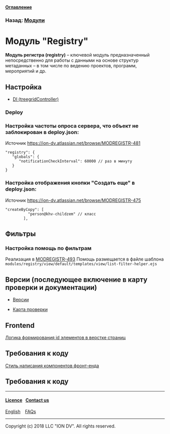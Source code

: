 #### [Оглавление](/docs/ru/index.md)

### Назад: [Модули](/docs/ru/3_modules_description/modules.md)

# Модуль "Registry"

**Модуль регистра (registry)** – ключевой модуль предназначенный непосредственно для работы с данными на основе структур метаданных – в том числе по ведению проектов, программ, мероприятий и др.

## Настройка

* [DI (treegridController)](./di)

### Deploy

### Настройка частоты опроса сервера, что объект не заблокирован в deploy.json:
Источник https://ion-dv.atlassian.net/browse/MODREGISTR-481

```
"registry": {
   "globals": {
      "notificationCheckInterval": 60000 // раз в минуту
   }
}
```

### Настройка отображения кнопки "Создать еще" в deploy.json:
Источник https://ion-dv.atlassian.net/browse/MODREGISTR-475

```
"createByCopy": [
          "person@khv-childzem" // класс
        ],
```

## Фильтры
### Настройка помощь по фильтрам
Реализация в [MODREGISTR-493](https://ion-dv.atlassian.net/browse/MODREGISTR-493)
Помощь размещается в файле шаблона
`modules/registry/view/default/templates/view/list-filter-helper.ejs`

## Версии (последующее включение в карту проверки и документации)

* [Версии](./Version)

* [Карта проверки](./CheckCard)

## Frontend
[Логика формирования id элементов в верстке страниц](frontend/element-ids)

## Требования к коду

[Cтиль написания компонентов фронт-енда](requirements/frontend-style)

## Требования к коду

--------------------------------------------------------------------------  


 #### [Licence](/LICENCE.md)&ensp;  [Contact us](https://iondv.ru/index.html) &ensp;  
[English](/docs/en/3_modules_description/registry.md) &ensp; [FAQs](/faqs.md)          



--------------------------------------------------------------------------  

Copyright (c) 2018 LLC "ION DV".
All rights reserved.